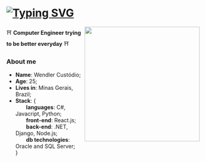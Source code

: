 ### <h1 align="Left"> [![Typing SVG](https://readme-typing-svg.herokuapp.com/?font=Roboto&lines=Hello!👋+I'm+Wendler!&size=22)](https://git.io/typing-svg) </h1>
<img align="right" src="https://i.pinimg.com/originals/d6/0b/95/d60b953d2256c8ef9a7968ccacb8e2ed.gif" width="300" />

⛩️ **Computer Engineer trying to be better everyday** ⛩️

### About me 
* **Name**: Wendler Custódio;
* **Age**: 25;
* **Lives in**: Minas Gerais, Brazil;
* **Stack**: { \
&nbsp;&nbsp;&nbsp;&nbsp;&nbsp;&nbsp; **languages**: C#, Javacript, Python; \
&nbsp;&nbsp;&nbsp;&nbsp;&nbsp;&nbsp; **front-end**: React.js; \
&nbsp;&nbsp;&nbsp;&nbsp;&nbsp;&nbsp; **back-end**: .NET, Django, Node.js; \
&nbsp;&nbsp;&nbsp;&nbsp;&nbsp;&nbsp; **db technologies**: Oracle and SQL Server; \
} 
